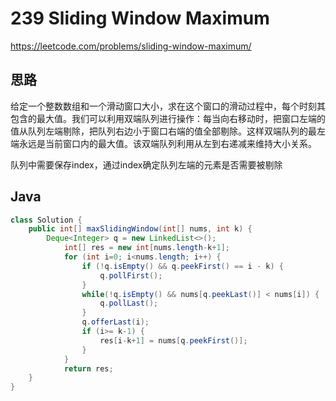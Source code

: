 # 239 Sliding Window Maximum

https://leetcode.com/problems/sliding-window-maximum/



## 思路

给定一个整数数组和一个滑动窗口大小，求在这个窗口的滑动过程中，每个时刻其包含的最大值。我们可以利用双端队列进行操作：每当向右移动时，把窗口左端的值从队列左端剔除，把队列右边小于窗口右端的值全部剔除。这样双端队列的最左端永远是当前窗口内的最大值。该双端队列利用从左到右递减来维持大小关系。

队列中需要保存index，通过index确定队列左端的元素是否需要被剔除

## Java

```java
class Solution {
    public int[] maxSlidingWindow(int[] nums, int k) {
        Deque<Integer> q = new LinkedList<>();
            int[] res = new int[nums.length-k+1];
            for (int i=0; i<nums.length; i++) {
                if (!q.isEmpty() && q.peekFirst() == i - k) {
                    q.pollFirst();
                }
                while(!q.isEmpty() && nums[q.peekLast()] < nums[i]) {
                    q.pollLast();
                }
                q.offerLast(i);
                if (i>= k-1) {
                    res[i-k+1] = nums[q.peekFirst()];
                }
            }
            return res;
    }
}
```

